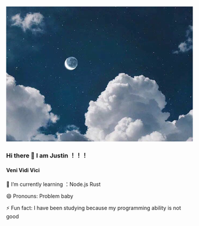 ![avatar](bg.jpg)

### Hi there 👋  I am Justin ！！！

#### Veni Vidi Vici


🌱 I’m currently learning ：Node.js Rust

😄 Pronouns: Problem baby

⚡ Fun fact: I have been studying because my programming ability is not good

<!--
**Nicenonecb/Nicenonecb** is a ✨ _special_ ✨ repository because its `README.md` (this file) appears on your GitHub profile.

Here are some ideas to get you started:

- 🔭 I’m currently working on ...
- 🌱 I’m currently learning ...
- 👯 I’m looking to collaborate on ...
- 🤔 I’m looking for help with ...
- 💬 Ask me about ...
- 📫 How to reach me: ...
- 😄 Pronouns: ...
- ⚡ Fun fact: ...
If you don't know this name,It's ok!  Cause I made the name by myself!
-->
